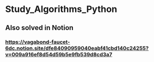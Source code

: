 # Study_Algorithms_Python

## Also solved in Notion
### https://vagabond-faucet-6dc.notion.site/dfe84090959040eabf41cbd140c24255?v=009a916ef8d54d59b5e9fb539d8cd3a7
